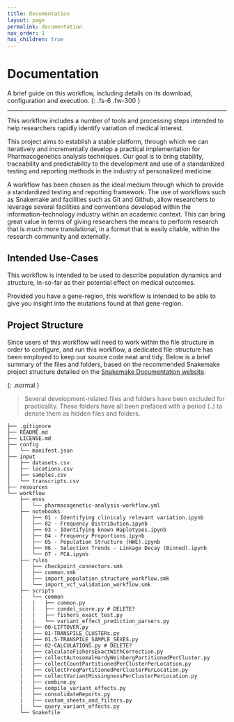 ```yaml
---
title: Documentation
layout: page
permalink: documentation
nav_order: 1
has_children: true
---
```


# Documentation

A brief guide on this workflow, including details on its download, configuration and execution.
{: .fs-6 .fw-300 }

---


This workflow includes a number of tools and processing steps intended to help researchers rapidly identify variation of medical interest.

This project aims to establish a stable platform, through which we can iteratively and incrementally develop a practical implementation for Pharmacogenetics analysis techniques. Our goal is to bring stability, traceability and predictability to the development and use of a standardized testing and reporting methods in the industry of personalized medicine.

A workflow has been chosen as the ideal medium through which to provide a standardized testing and reporting framework. The use of workflows such as Snakemake and facilities such as Git and Github, allow researchers to leverage several facilities and conventions developed within the information-technology industry within an academic context. This can bring great value in terms of giving researchers the means to perform research that is much more translational, in a format that is easily citable, within the research community and externally.

## Intended Use-Cases

This workflow is intended to be used to describe population dynamics and structure, in-so-far as their potential effect on medical outcomes.

Provided you have a gene-region, this workflow is intended to be able to give you insight into the mutations found at that gene-region.


## Project Structure

Since users of this workflow will need to work within the file structure in order to configure, and run this workflow, a dedicated file-structure has been employed to keep our source code neat and tidy. Below is a brief summary of the files and folders, based on the recommended Snakemake project structure detailed on the [Snakemake Documentation website](https://snakemake.readthedocs.io/en/stable/snakefiles/deployment.html).

{: .normal }
> Several development-related files and folders have been excluded for practicality. These folders have all been prefaced with a period (`.`) to denote them as hidden files and folders.

```
├── .gitignore
├── README.md
├── LICENSE.md
├── config
│   └── manifest.json
├── input
│   ├── datasets.csv
│   ├── locations.csv
│   ├── samples.csv
│   └── transcripts.csv
├── resources
└── workflow
    ├── envs
    │   └── pharmacogenetic-analysis-workflow.yml
    ├── notebooks
    │   ├── 01 - Identifying clinicaly relevant variation.ipynb
    │   ├── 02 - Frequency Distribution.ipynb
    │   ├── 03 - Identifying known Haplotypes.ipynb
    │   ├── 04 - Frequency Proportions.ipynb
    │   ├── 05 - Population Structure (HWE).ipynb
    │   ├── 06 - Selection Trends - Linkage Decay (Binned).ipynb
    │   └── 07 - PCA.ipynb
    ├── rules
    │   ├── checkpoint_connectors.smk
    │   ├── common.smk
    │   ├── import_population_structure_workflow.smk
    │   └── import_vcf_validation_workflow.smk
    ├── scripts
    |   └── common
    |   |   ├── common.py
    |   |   ├── condel_score.py # DELETE?
    |   |   ├── fishers_exact_test.py
    |   |   └── variant_effect_prediction_parsers.py
    |   ├── 00-LIFTOVER.py
    |   ├── 01-TRANSPILE_CLUSTERs.py
    |   ├── 01.5-TRANSPILE_SAMPLE_SEXES.py
    |   ├── 02-CALCULATIONS.py # DELETE?
    |   ├── calculateFishersExactWithCorrection.py
    |   ├── collectAutosomalHardyWeinbergPartitionedPerCluster.py
    |   ├── collectCountPartitionedPerClusterPerLocation.py
    |   ├── collectFreqPartitionedPerClusterPerLocation.py
    |   ├── collectVariantMissingnessPerClusterPerLocation.py
    |   ├── combine.py
    |   ├── compile_variant_effects.py
    |   ├── consolidateReports.py
    |   ├── custom_sheets_and_filters.py
    |   └── query_variant_effects.py
    └── Snakefile
```